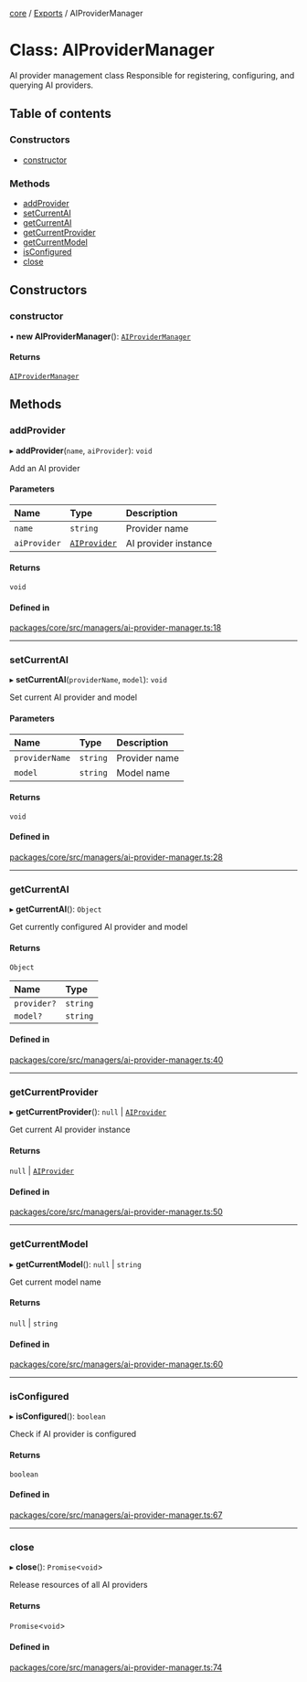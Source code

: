 <!-- 
 ⚠️  AUTO-GENERATED FILE - DO NOT EDIT MANUALLY
 This file is automatically generated by scripts/docs-generator.js
 To make changes, edit the source TypeScript files or update the generator script
-->

[core](../../) / [Exports](../modules) / AIProviderManager

# Class: AIProviderManager

AI provider management class
Responsible for registering, configuring, and querying AI providers.

## Table of contents

### Constructors

- [constructor](AIProviderManager#constructor)

### Methods

- [addProvider](AIProviderManager#addprovider)
- [setCurrentAI](AIProviderManager#setcurrentai)
- [getCurrentAI](AIProviderManager#getcurrentai)
- [getCurrentProvider](AIProviderManager#getcurrentprovider)
- [getCurrentModel](AIProviderManager#getcurrentmodel)
- [isConfigured](AIProviderManager#isconfigured)
- [close](AIProviderManager#close)

## Constructors

### constructor

• **new AIProviderManager**(): [`AIProviderManager`](AIProviderManager)

#### Returns

[`AIProviderManager`](AIProviderManager)

## Methods

### addProvider

▸ **addProvider**(`name`, `aiProvider`): `void`

Add an AI provider

#### Parameters

| Name | Type | Description |
| :------ | :------ | :------ |
| `name` | `string` | Provider name |
| `aiProvider` | [`AIProvider`](../interfaces/AIProvider) | AI provider instance |

#### Returns

`void`

#### Defined in

[packages/core/src/managers/ai-provider-manager.ts:18](https://github.com/woojubb/robota/blob/cb1bdf4e9982efe5a4622cbb23e0f1ae10892662/packages/core/src/managers/ai-provider-manager.ts#L18)

___

### setCurrentAI

▸ **setCurrentAI**(`providerName`, `model`): `void`

Set current AI provider and model

#### Parameters

| Name | Type | Description |
| :------ | :------ | :------ |
| `providerName` | `string` | Provider name |
| `model` | `string` | Model name |

#### Returns

`void`

#### Defined in

[packages/core/src/managers/ai-provider-manager.ts:28](https://github.com/woojubb/robota/blob/cb1bdf4e9982efe5a4622cbb23e0f1ae10892662/packages/core/src/managers/ai-provider-manager.ts#L28)

___

### getCurrentAI

▸ **getCurrentAI**(): `Object`

Get currently configured AI provider and model

#### Returns

`Object`

| Name | Type |
| :------ | :------ |
| `provider?` | `string` |
| `model?` | `string` |

#### Defined in

[packages/core/src/managers/ai-provider-manager.ts:40](https://github.com/woojubb/robota/blob/cb1bdf4e9982efe5a4622cbb23e0f1ae10892662/packages/core/src/managers/ai-provider-manager.ts#L40)

___

### getCurrentProvider

▸ **getCurrentProvider**(): ``null`` \| [`AIProvider`](../interfaces/AIProvider)

Get current AI provider instance

#### Returns

``null`` \| [`AIProvider`](../interfaces/AIProvider)

#### Defined in

[packages/core/src/managers/ai-provider-manager.ts:50](https://github.com/woojubb/robota/blob/cb1bdf4e9982efe5a4622cbb23e0f1ae10892662/packages/core/src/managers/ai-provider-manager.ts#L50)

___

### getCurrentModel

▸ **getCurrentModel**(): ``null`` \| `string`

Get current model name

#### Returns

``null`` \| `string`

#### Defined in

[packages/core/src/managers/ai-provider-manager.ts:60](https://github.com/woojubb/robota/blob/cb1bdf4e9982efe5a4622cbb23e0f1ae10892662/packages/core/src/managers/ai-provider-manager.ts#L60)

___

### isConfigured

▸ **isConfigured**(): `boolean`

Check if AI provider is configured

#### Returns

`boolean`

#### Defined in

[packages/core/src/managers/ai-provider-manager.ts:67](https://github.com/woojubb/robota/blob/cb1bdf4e9982efe5a4622cbb23e0f1ae10892662/packages/core/src/managers/ai-provider-manager.ts#L67)

___

### close

▸ **close**(): `Promise`\<`void`\>

Release resources of all AI providers

#### Returns

`Promise`\<`void`\>

#### Defined in

[packages/core/src/managers/ai-provider-manager.ts:74](https://github.com/woojubb/robota/blob/cb1bdf4e9982efe5a4622cbb23e0f1ae10892662/packages/core/src/managers/ai-provider-manager.ts#L74)
